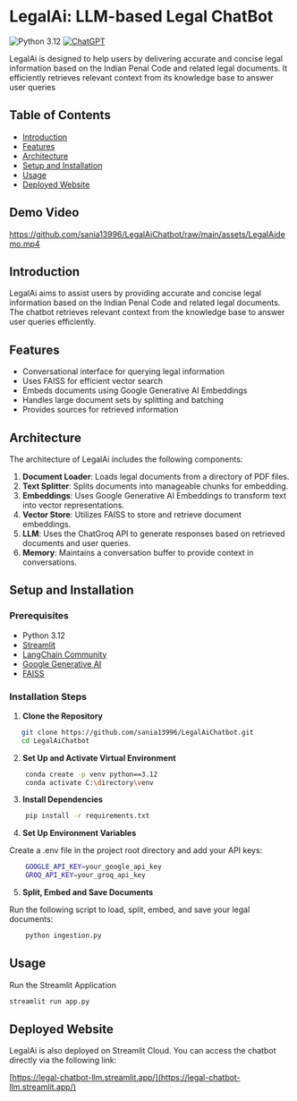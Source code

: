 # LegalAi: LLM-based Legal ChatBot

![Python 3.12](https://img.shields.io/badge/Python-3.10-brightgreen.svg) [![ChatGPT](https://img.shields.io/badge/ChatGPT-74aa9c?logo=openai&logoColor=white)](#)  

LegalAi is designed to help users by delivering accurate and concise legal information based on the Indian Penal Code and related legal documents. It efficiently retrieves relevant context from its knowledge base to answer user queries

## Table of Contents

- [Introduction](#introduction)
- [Features](#features)
- [Architecture](#architecture)
- [Setup and Installation](#setup-and-installation)
- [Usage](#usage)
- [Deployed Website](#deployed-website)

## Demo Video

https://github.com/sania13996/LegalAiChatbot/raw/main/assets/LegalAidemo.mp4

## Introduction

LegalAi aims to assist users by providing accurate and concise legal information based on the Indian Penal Code and related legal documents. The chatbot retrieves relevant context from the knowledge base to answer user queries efficiently.

## Features

- Conversational interface for querying legal information
- Uses FAISS for efficient vector search
- Embeds documents using Google Generative AI Embeddings
- Handles large document sets by splitting and batching
- Provides sources for retrieved information

## Architecture

The architecture of LegalAi includes the following components:

1. **Document Loader**: Loads legal documents from a directory of PDF files.
2. **Text Splitter**: Splits documents into manageable chunks for embedding.
3. **Embeddings**: Uses Google Generative AI Embeddings to transform text into vector representations.
4. **Vector Store**: Utilizes FAISS to store and retrieve document embeddings.
5. **LLM**: Uses the ChatGroq API to generate responses based on retrieved documents and user queries.
6. **Memory**: Maintains a conversation buffer to provide context in conversations.

## Setup and Installation

### Prerequisites

- Python 3.12
- [Streamlit](https://streamlit.io/)
- [LangChain Community](https://github.com/langchain-ai/langchain-community)
- [Google Generative AI](https://github.com/google-research/google-research/tree/master/large-scale-causal-ml)
- [FAISS](https://github.com/facebookresearch/faiss)

### Installation Steps

1. **Clone the Repository**

```bash
   git clone https://github.com/sania13996/LegalAiChatbot.git
   cd LegalAiChatbot
```

2.  **Set Up and Activate Virtual Environment**

```bash
    conda create -p venv python==3.12
    conda activate C:\directory\venv
```

3. **Install Dependencies**

```bash
    pip install -r requirements.txt
```

4. **Set Up Environment Variables**

Create a .env file in the project root directory and add your API keys:
```bash
    GOOGLE_API_KEY=your_google_api_key
    GROQ_API_KEY=your_groq_api_key
```

5. **Split, Embed and Save Documents**

Run the following script to load, split, embed, and save your legal documents:
```bash
    python ingestion.py
```

## Usage
Run the Streamlit Application

```bash
streamlit run app.py
```
## Deployed Website

LegalAi is also deployed on Streamlit Cloud. You can access the chatbot directly via the following link:

[https://legal-chatbot-llm.streamlit.app/](https://legal-chatbot-llm.streamlit.app/)



